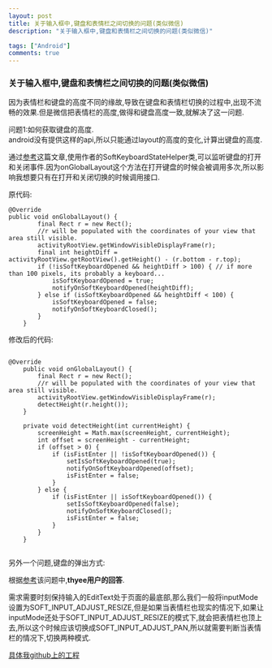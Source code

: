 ```yaml
---
layout: post
title: 关于输入框中,键盘和表情栏之间切换的问题(类似微信)
description: "关于输入框中,键盘和表情栏之间切换的问题(类似微信)"

tags: ["Android"]
comments: true
---
```

### 关于输入框中,键盘和表情栏之间切换的问题(类似微信)

因为表情栏和键盘的高度不同的缘故,导致在键盘和表情栏切换的过程中,出现不流畅的效果.但是微信把表情栏的高度,做得和键盘高度一致,就解决了这一问题.

问题1:如何获取键盘的高度.  
android没有提供这样的api,所以只能通过layout的高度的变化,计算出键盘的高度.

通过[参考](http://blog.csdn.net/xcookies/article/details/43024911)这篇文章,使用作者的SoftKeyboardStateHelper类,可以监听键盘的打开和关闭事件.因为onGlobalLayout这个方法在打开键盘的时候会被调用多次,所以影响我想要只有在打开和关闭切换的时候调用接口.

原代码:  

```
@Override  
public void onGlobalLayout() {  
        final Rect r = new Rect();  
        //r will be populated with the coordinates of your view that area still visible.  
        activityRootView.getWindowVisibleDisplayFrame(r);  
        final int heightDiff = activityRootView.getRootView().getHeight() - (r.bottom - r.top);  
        if (!isSoftKeyboardOpened && heightDiff > 100) { // if more than 100 pixels, its probably a keyboard...  
            isSoftKeyboardOpened = true;  
            notifyOnSoftKeyboardOpened(heightDiff);  
        } else if (isSoftKeyboardOpened && heightDiff < 100) {  
            isSoftKeyboardOpened = false;  
            notifyOnSoftKeyboardClosed();  
        }  
    }  
```

修改后的代码:

```

@Override
    public void onGlobalLayout() {
        final Rect r = new Rect();
        //r will be populated with the coordinates of your view that area still visible.
        activityRootView.getWindowVisibleDisplayFrame(r);
        detectHeight(r.height());
    }
    
    private void detectHeight(int currentHeight) {
        screenHeight = Math.max(screenHeight, currentHeight);
        int offset = screenHeight - currentHeight;
        if (offset > 0) {
            if (isFistEnter || !isSoftKeyboardOpened()) {
                setIsSoftKeyboardOpened(true);
                notifyOnSoftKeyboardOpened(offset);
                isFistEnter = false;
            }
        } else {
            if (isFistEnter || isSoftKeyboardOpened()) {
                setIsSoftKeyboardOpened(false);
                notifyOnSoftKeyboardClosed();
                isFistEnter = false;
            }
        }
    }
    
```

另外一个问题,键盘的弹出方式:  

根据[参考](http://segmentfault.com/q/1010000003046282)该问题中,**thyee用户的回答**.

需求需要时刻保持输入的EditText处于页面的最底部,那么我们一般将inputMode设置为SOFT_INPUT_ADJUST_RESIZE,但是如果当表情栏也现实的情况下,如果让inputMode还处于SOFT_INPUT_ADJUST_RESIZE的模式下,就会把表情栏也顶上去,所以这个时候应该切换成SOFT_INPUT_ADJUST_PAN,所以就需要判断当表情栏的情况下,切换两种模式.

[具体我github上的工程](https://github.com/Kevinsu917/Keyboardtoggle)
